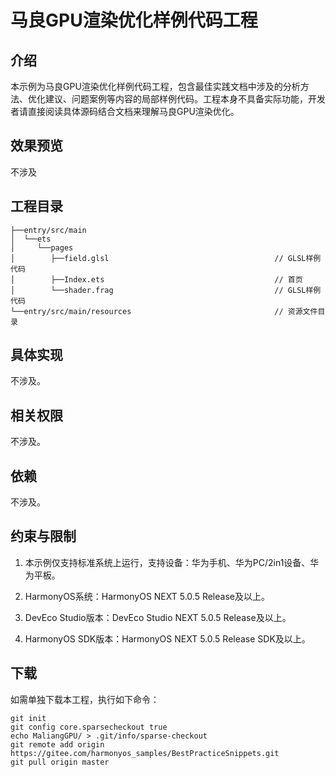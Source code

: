 # 马良GPU渲染优化样例代码工程

## 介绍

本示例为马良GPU渲染优化样例代码工程，包含最佳实践文档中涉及的分析方法、优化建议、问题案例等内容的局部样例代码。工程本身不具备实际功能，开发者请直接阅读具体源码结合文档来理解马良GPU渲染优化。

## 效果预览

不涉及

## 工程目录

```
├──entry/src/main                                   
│  └──ets 
│     └──pages     
│        ├──field.glsl                                     // GLSL样例代码    
│        ├──Index.ets                                      // 首页                
│        └──shader.frag                                    // GLSL样例代码                              
└──entry/src/main/resources                                // 资源文件目录 
```

## 具体实现

不涉及。

## 相关权限

不涉及。

## 依赖

不涉及。

## 约束与限制

1. 本示例仅支持标准系统上运行，支持设备：华为手机、华为PC/2in1设备、华为平板。

2. HarmonyOS系统：HarmonyOS NEXT 5.0.5 Release及以上。

3. DevEco Studio版本：DevEco Studio NEXT 5.0.5 Release及以上。

4. HarmonyOS SDK版本：HarmonyOS NEXT 5.0.5 Release SDK及以上。

## 下载

如需单独下载本工程，执行如下命令：
```
git init
git config core.sparsecheckout true
echo MaliangGPU/ > .git/info/sparse-checkout
git remote add origin https://gitee.com/harmonyos_samples/BestPracticeSnippets.git
git pull origin master
```